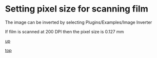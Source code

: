 # Setting pixel size for scanning film

The image can be inverted by selecting Plugins/Examples/Image Inverter

If film is scanned at 200 DPI then the pixel size is 0.127 mm

[up](README.md)

[top](../README.md)
